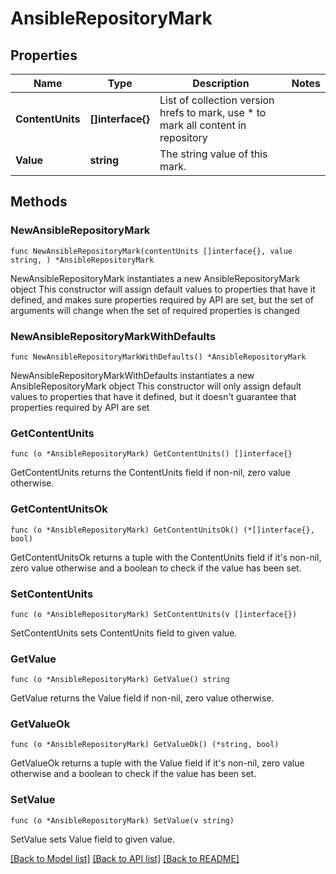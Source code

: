 # AnsibleRepositoryMark

## Properties

Name | Type | Description | Notes
------------ | ------------- | ------------- | -------------
**ContentUnits** | **[]interface{}** | List of collection version hrefs to mark, use * to mark all content in repository | 
**Value** | **string** | The string value of this mark. | 

## Methods

### NewAnsibleRepositoryMark

`func NewAnsibleRepositoryMark(contentUnits []interface{}, value string, ) *AnsibleRepositoryMark`

NewAnsibleRepositoryMark instantiates a new AnsibleRepositoryMark object
This constructor will assign default values to properties that have it defined,
and makes sure properties required by API are set, but the set of arguments
will change when the set of required properties is changed

### NewAnsibleRepositoryMarkWithDefaults

`func NewAnsibleRepositoryMarkWithDefaults() *AnsibleRepositoryMark`

NewAnsibleRepositoryMarkWithDefaults instantiates a new AnsibleRepositoryMark object
This constructor will only assign default values to properties that have it defined,
but it doesn't guarantee that properties required by API are set

### GetContentUnits

`func (o *AnsibleRepositoryMark) GetContentUnits() []interface{}`

GetContentUnits returns the ContentUnits field if non-nil, zero value otherwise.

### GetContentUnitsOk

`func (o *AnsibleRepositoryMark) GetContentUnitsOk() (*[]interface{}, bool)`

GetContentUnitsOk returns a tuple with the ContentUnits field if it's non-nil, zero value otherwise
and a boolean to check if the value has been set.

### SetContentUnits

`func (o *AnsibleRepositoryMark) SetContentUnits(v []interface{})`

SetContentUnits sets ContentUnits field to given value.


### GetValue

`func (o *AnsibleRepositoryMark) GetValue() string`

GetValue returns the Value field if non-nil, zero value otherwise.

### GetValueOk

`func (o *AnsibleRepositoryMark) GetValueOk() (*string, bool)`

GetValueOk returns a tuple with the Value field if it's non-nil, zero value otherwise
and a boolean to check if the value has been set.

### SetValue

`func (o *AnsibleRepositoryMark) SetValue(v string)`

SetValue sets Value field to given value.



[[Back to Model list]](../README.md#documentation-for-models) [[Back to API list]](../README.md#documentation-for-api-endpoints) [[Back to README]](../README.md)


